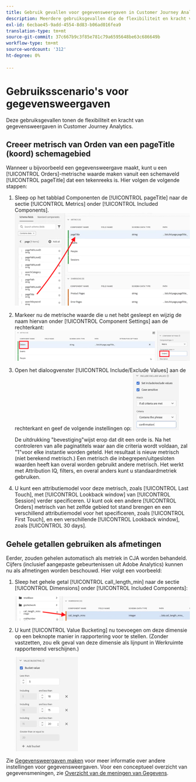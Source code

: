 ```yaml
---
title: Gebruik gevallen voor gegevensweergaven in Customer Journey Analytics
description: Meerdere gebruiksgevallen die de flexibiliteit en kracht van gegevensweergaven in Customer Journey Analytics tonen
exl-id: 6ecbae45-9add-4554-8d83-b06ad016fea9
translation-type: tm+mt
source-git-commit: 37c667b9c3f85e781c79a6595648be63c686649b
workflow-type: tm+mt
source-wordcount: '312'
ht-degree: 0%

---
```


# Gebruiksscenario&#39;s voor gegevensweergaven

Deze gebruiksgevallen tonen de flexibiliteit en kracht van gegevensweergaven in Customer Journey Analytics.

## Creeer metrisch van Orden van een pageTitle (koord) schemagebied

Wanneer u bijvoorbeeld een gegevensweergave maakt, kunt u een [!UICONTROL Orders]-metrische waarde maken vanuit een schemaveld [!UICONTROL pageTitle] dat een tekenreeks is. Hier volgen de volgende stappen:

1. Sleep op het tabblad Componenten de [!UICONTROL pageTitle] naar de sectie [!UICONTROL Metrics] onder [!UICONTROL Included Components].
   ![](assets/use-case1a.png)
1. Markeer nu de metrische waarde die u net hebt gesleept en wijzig de naam hiervan onder [!UICONTROL Component Settings] aan de rechterkant:
   ![](assets/orders.png)
1. Open het dialoogvenster [!UICONTROL Include/Exclude Values] aan de rechterkant en geef de volgende instellingen op:
   ![](assets/orders2.png)

   De uitdrukking &quot;bevestiging&quot;wijst erop dat dit een orde is. Na het controleren van alle paginatitels waar aan die criteria wordt voldaan, zal &quot;1&quot;voor elke instantie worden geteld. Het resultaat is nieuw metrisch (niet berekend metrisch.) Een metrisch die inbegrepen/uitgesloten waarden heeft kan overal worden gebruikt andere metrisch. Het werkt met Attribution IQ, filters, en overal anders kunt u standaardmetriek gebruiken.
1. U kunt een attributiemodel voor deze metrisch, zoals [!UICONTROL Last Touch], met [!UICONTROL Lookback window] van [!UICONTROL Session] verder specificeren.
U kunt ook een andere [!UICONTROL Orders] metrisch van het zelfde gebied tot stand brengen en een verschillend attributiemodel voor het specificeren, zoals [!UICONTROL First Touch], en een verschillende [!UICONTROL Lookback window], zoals [!UICONTROL 30 days].

## Gehele getallen gebruiken als afmetingen

Eerder, zouden gehelen automatisch als metriek in CJA worden behandeld. Cijfers (inclusief aangepaste gebeurtenissen uit Adobe Analytics) kunnen nu als afmetingen worden beschouwd. Hier volgt een voorbeeld:

1. Sleep het gehele getal [!UICONTROL call_length_min] naar de sectie [!UICONTROL Dimensions] onder [!UICONTROL Included Components]:

   ![](assets/integers.png)

1. U kunt [!UICONTROL Value Bucketing] nu toevoegen om deze dimensie op een beknopte manier in rapportering voor te stellen. (Zonder vastzetten, zou elk geval van deze dimensie als lijnpunt in Werkruimte rapporterend verschijnen.)

   ![](assets/bucketing.png)

Zie [Gegevensweergaven maken](/help/data-views/create-dataview.md) voor meer informatie over andere instellingen voor gegevensweergaven.
Voor een conceptueel overzicht van gegevensmeningen, zie [Overzicht van de meningen van Gegevens](/help/data-views/data-views.md).
